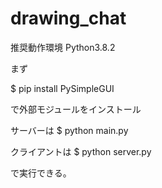 # drawing_chat
推奨動作環境 Python3.8.2

まず

$ pip install PySimpleGUI

で外部モジュールをインストール

サーバーは
$ python main.py

クライアントは
$ python server.py

で実行できる。
